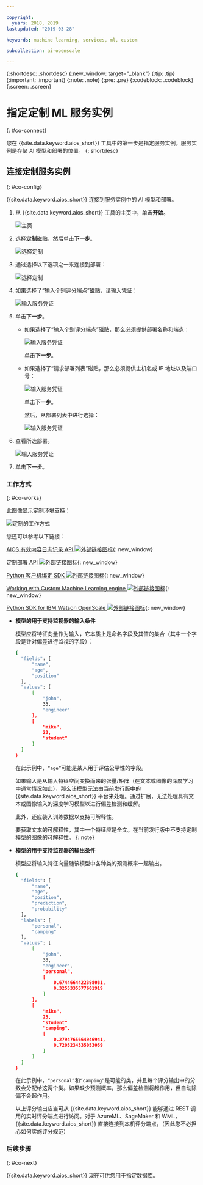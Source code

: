 ```yaml
---

copyright:
  years: 2018, 2019
lastupdated: "2019-03-28"

keywords: machine learning, services, ml, custom 

subcollection: ai-openscale

---
```


{:shortdesc: .shortdesc}
{:new_window: target="_blank"}
{:tip: .tip}
{:important: .important}
{:note: .note}
{:pre: .pre}
{:codeblock: .codeblock}
{:screen: .screen}

# 指定定制 ML 服务实例
{: #co-connect}

您在 {{site.data.keyword.aios_short}} 工具中的第一步是指定服务实例。服务实例是存储 AI 模型和部署的位置。
{: shortdesc}

## 连接定制服务实例
{: #co-config}

{{site.data.keyword.aios_short}} 连接到服务实例中的 AI 模型和部署。

1.  从 {{site.data.keyword.aios_short}} 工具的主页中，单击**开始**。

    ![主页](images/gs-config-start.png)

2.  选择**定制**磁贴，然后单击**下一步**。

    ![选择定制](images/connect-custom.png)

3.  通过选择以下选项之一来连接到部署：

    ![选择定制](images/connect-custom-deploy.png)

4.  如果选择了“输入个别评分端点”磁贴，请输入凭证：

    ![输入服务凭证](images/connect-custom-cred.png)

5.  单击**下一步**。

    - 如果选择了“输入个别评分端点”磁贴，那么必须提供部署名称和端点：

      ![输入服务凭证](images/connect-custom-endpoint.png)

      单击**下一步**。

    - 如果选择了“请求部署列表”磁贴，那么必须提供主机名或 IP 地址以及端口号：

      ![输入服务凭证](images/connect-custom-apiendpoint.png)

      单击**下一步**。

      然后，从部署列表中进行选择：

      ![输入服务凭证](images/connect-custom-apiendpoint2.png)

6.  查看所选部署。

    ![输入服务凭证](images/connect-custom-deploy2.png)

7.  单击**下一步**。

### 工作方式
{: #co-works}

此图像显示定制环境支持：

![定制的工作方式](images/custom-how-works.png)

您还可以参考以下链接：

[AIOS 有效内容日志记录 API ![外部链接图标](../../icons/launch-glyph.svg "外部链接图标")](https://{DomainName}/apidocs/ai-openscale#publish-scoring-payload){: new_window}

[定制部署 API ![外部链接图标](../../icons/launch-glyph.svg "外部链接图标")](https://aiopenscale-custom-deployement-spec.mybluemix.net/){: new_window}

[Python 客户机绑定 SDK ![外部链接图标](../../icons/launch-glyph.svg "外部链接图标")](http://ai-openscale-python-client.mybluemix.net/#bindings){: new_window}

[Working with Custom Machine Learning engine ![外部链接图标](../../icons/launch-glyph.svg "外部链接图标")](https://github.com/pmservice/ai-openscale-tutorials/blob/master/notebooks/AI%20OpenScale%20and%20Custom%20ML%20Engine.ipynb){: new_window}

[Python SDK for IBM Watson OpenScale ![外部链接图标](../../icons/launch-glyph.svg "外部链接图标")](https://pypi.org/project/ibm-ai-openscale/){: new_window}

- **模型的用于支持监视器的输入条件**

  模型应将特征向量作为输入，它本质上是命名字段及其值的集合（其中一个字段是针对偏差进行监视的字段）：

  ```bash
  {
    "fields": [
        "name",
        "age",
        "position"
    ],
    "values": [
        [
            "john",
            33,
            "engineer"
        ],
        [
            "mike",
            23,
            "student"
        ]
    ]
  }
  ```

  在此示例中，`“age”`可能是某人用于评估公平性的字段。

  如果输入是从输入特征空间变换而来的张量/矩阵（在文本或图像的深度学习中通常情况如此），那么该模型无法由当前发行版中的 {{site.data.keyword.aios_short}} 平台来处理。通过扩展，无法处理具有文本或图像输入的深度学习模型以进行偏差检测和缓解。

  此外，还应装入训练数据以支持可解释性。

  要获取文本的可解释性，其中一个特征应是全文。在当前发行版中不支持定制模型的图像的可解释性。
  {: note}

- **模型的用于支持监视器的输出条件**

  模型应将输入特征向量随该模型中各种类的预测概率一起输出。

  ```bash
  {
    "fields": [
        "name",
        "age",
        "position",
        "prediction",
        "probability"
    ],
    "labels": [
        "personal",
        "camping"
    ],
    "values": [
        [
            "john",
            33,
            "engineer",
            "personal",
            [
                0.6744664422398081,
                0.3255335577601919
            ]
        ],
        [
            "mike",
            23,
            "student"
            "camping",
            [
                0.2794765664946941,
                0.7205234335053059
            ]
        ]
    ]
  }
  ```

  在此示例中，`“personal”`和`“camping”`是可能的类，并且每个评分输出中的分数会分配给这两个类。如果缺少预测概率，那么偏差检测将起作用，但自动除偏不会起作用。

  以上评分输出应当可从 {{site.data.keyword.aios_short}} 能够通过 REST 调用的实时评分端点进行访问。对于 AzureML、SageMaker 和 WML，{{site.data.keyword.aios_short}} 直接连接到本机评分端点，（因此您不必担心如何实施评分规范）

### 后续步骤
{: #co-next}

{{site.data.keyword.aios_short}} 现在可供您用于[指定数据库](/docs/services/ai-openscale?topic=ai-openscale-connect-db)。
